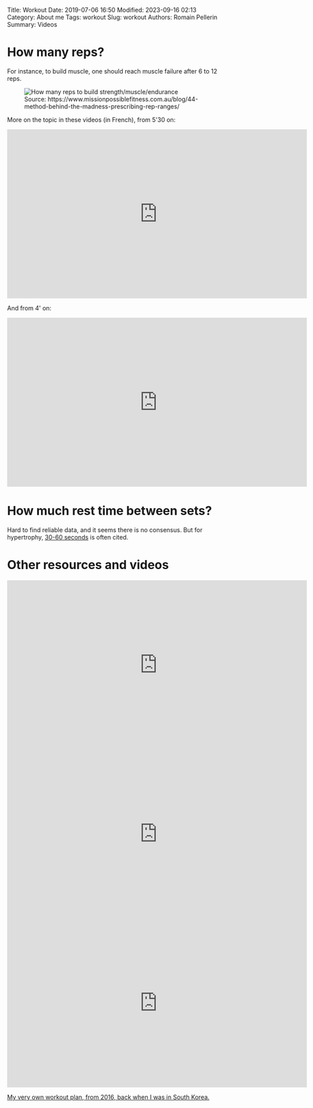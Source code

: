 Title: Workout
Date: 2019-07-06 16:50
Modified: 2023-09-16 02:13
Category: About me
Tags: workout
Slug: workout
Authors: Romain Pellerin
Summary: Videos

# How many reps?

For instance, to build muscle, one should reach muscle failure after 6 to 12 reps.

<figure class="center">
<img alt="How many reps to build strength/muscle/endurance" src="{static}/images/workout-reps.jpg" />
<figcaption>Source: https://www.missionpossiblefitness.com.au/blog/44-method-behind-the-madness-prescribing-rep-ranges/</figcaption>
</figure>

More on the topic in these videos (in French), from 5'30 on:

<iframe width="700" height="394" src="https://www.youtube-nocookie.com/embed/UgoItZgNuAM" frameborder="0" allow="accelerometer; autoplay; encrypted-media; gyroscope; picture-in-picture" allowfullscreen></iframe>

And from 4' on:

<iframe width="700" height="394" src="https://www.youtube-nocookie.com/embed/8U6mHtWTs6Y" frameborder="0" allow="accelerometer; autoplay; encrypted-media; gyroscope; picture-in-picture" allowfullscreen></iframe>

# How much rest time between sets?

Hard to find reliable data, and it seems there is no consensus. But for hypertrophy, [30-60 seconds](https://pubmed.ncbi.nlm.nih.gov/19691365/) is often cited.

# Other resources and videos

<iframe width="700" height="394" src="https://www.youtube-nocookie.com/embed/BkS1-El_WlE" frameborder="0" allow="accelerometer; autoplay; encrypted-media; gyroscope; picture-in-picture" allowfullscreen></iframe>

<iframe width="700" height="394" src="https://www.youtube-nocookie.com/embed/m2LfqLLjWE4" frameborder="0" allow="accelerometer; autoplay; encrypted-media; gyroscope; picture-in-picture" allowfullscreen></iframe>

<iframe width="700" height="394" src="https://www.youtube-nocookie.com/embed/XM8-SyMFrRc" frameborder="0" allow="accelerometer; autoplay; encrypted-media; gyroscope; picture-in-picture" allowfullscreen></iframe>

[My very own workout plan, from 2016, back when I was in South Korea.]({static}/extra/WORKOUT.pdf)
